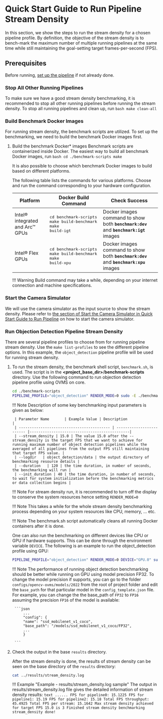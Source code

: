 # Quick Start Guide to Run Pipeline Stream Density

In this section, we show the steps to run the stream density for a chosen pipeline profile.  By definition, the objective of the stream density is
to bench-mark the maximum number of multiple running pipelines at the same time while still maintaining the goal-setting target frames-per-second (FPS).

## Prerequisites

Before running, [set up the pipeline](./pipelinesetup.md) if not already done.

### Stop All Other Running Pipelines

To make sure we have a good stream density benchmarking, it is recommended to stop all other running pipelines before running the stream density.
To stop all running pipelines and clean up, run
    ```bash
    make clean-all
    ```

### Build Benchmark Docker Images

For running stream density, the benchmark scripts are utilized.  To set up the benchmarking, we need to build the benchmark Docker images first.

1. Build the benchmark Docker* images
    Benchmark scripts are containerized inside Docker. The easiest way to build all benchmark Docker images, run
        ```bash
        cd ./benchmark-scripts
        make
        ```
    
    It is also possible to choose which benchmark Docker images to build based on different platforms.

    The following table lists the commands for various platforms. Choose and run the command corresponding to your hardware configuration.

    | Platform                                   | Docker Build Command      | Check Success                                |
    | ------------------------------------------ | ------------------------- |----------------------------------------------|
    | Intel® integrated and Arc™ GPUs | <pre>cd benchmark-scripts<br>make build-benchmark<br>make build-igt</pre> | Docker images command to show both <b>`benchmark:dev`</b> and <b>`benchmark:igt`</b> images |
    | Intel® Flex GPUs   | <pre>cd benchmark-scripts<br>make build-benchmark<br>make build-xpu</pre> | Docker images command to show both <b>`benchmark:dev`</b> and <b>`benchmark:xpu`</b> images |
    
    !!! Warning
        Build command may take a while, depending on your internet connection and machine specifications.

### Start the Camera Simulator

We will use the camera simulator as the input source to show the stream density. Please refer to [the section of Start the Camera Simulator in Quick Start Guide to Run Pipeline](./quick_pipelinerun.md#start-the-camera-simulator) on how to start the camera simulator.

### Run Objection Detection Pipeline Stream Density

There are several pipeline profiles to choose from for running pipeline stream density. Use the `make list-profiles` to see the different pipeline options. In this example, the `object_detection` pipeline profile will be used for running stream density.

1. To run the stream density, the benchmark shell script, `benchmark.sh`, is used. The script is in the **&lt;project_base_dir&gt;**/**benchmark-scripts** directory.  Use the following command to run objection detection pipeline profile using OVMS on core.

    ```bash
    cd ./benchmark-scripts
    PIPELINE_PROFILE="object_detection" RENDER_MODE=0 sudo -E ./benchmark.sh --stream_density 15.0 --logdir object_detection/data --duration 120 --init_duration 40 --platform core --inputsrc rtsp://127.0.0.1:8554/camera_1
    ```

    !!! Note
        Description of some key benchmarking input parameters is given as below:

        | Parameter Name       | Example Value | Description                               |
        | ------------------------------------------ | ------------------------- |----------------------------------------------|
        | --stream_density | 15.0 | The value 15.0 after the --stream_density is the target FPS that we want to achieve for running maximum number of object detection pipelines while the averaged of all pipelines from the output FPS still maintaining that target FPS value. |
        | --logdir   | object_detection/data | the output directory of benchmarking resource details |
        | --duration   | 120 | the time duration, in number of seconds, the benchmarking will run |
        | --init_duration | 40 | the time duration, in number of seconds, to wait for system initialization before the benchmarking metrics or data collection begins |

    !!! Note
        For stream density run, it is recommended to turn off the display to conserve the system resources hence setting `RENDER_MODE=0`

    !!! Note
        This takes a while for the whole stream density benchmarking process depending on your system resources like CPU, memory, ... etc.

    !!! Note
        The benchmark.sh script automatically cleans all running Docker containers after it is done.


    One can also run the benchmarking on different devices like CPU or GPU if hardware supports.  This can be done through the environment variable `DEVICE`.  The following is an example to run the object_detection profile using GPU:

    ```bash
    PIPELINE_PROFILE="object_detection" RENDER_MODE=0 DEVICE="GPU.0" sudo -E ./benchmark.sh --stream_density 14.95 --logdir object_detection/data --duration 120 --init_duration 40 --platform dgpu.0 --inputsrc rtsp://127.0.0.1:8554/camera_1
    ```

    !!! Note
        The performance of running object detection benchmarking should be better while running on GPU using model precision FP32.  To change the model precision if supports, you can go to the folder `configs/opencv-ovms/models/2022` from the root of project folder and edit the `base_path` for that particular model in the `config_template.json` file.  For example, you can change the the base_path of `FP32` to `FP16` assuming the precision `FP16` of the model is available: 
        
        ```json
            ...
            "config": {
            "name": "ssd_mobilenet_v1_coco",
            "base_path": "/models/ssd_mobilenet_v1_coco/FP32",
            ...
            }

        ```


2. Check the output in the base `results` directory.

    After the stream density is done, the results of stream density can be seen on the base directory of the `results` directory:

    ```bash
    cat ../results/stream_density.log
    ```

    !!! Example "Example - results/stream_density.log sample"
        The output in results/stream_density.log file gives the detailed information of stream density results:
         ```text
            ......
            FPS for pipeline0: 15.1225
            FPS for pipeline1: 15.19
            FPS for pipeline2: 15.18
            Total FPS throughput: 45.4925
            Total FPS per stream: 15.1642
            Max stream density achieved for target FPS 15.0 is 3
            Finished stream density benchmarking
            stream_density done!
         ```
